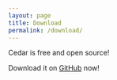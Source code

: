 ```yaml
---
layout: page
title: Download
permalink: /download/
---
```


Cedar is free and open source!

Download it on [GitHub](https://github.com/mitre/cedar) now!
